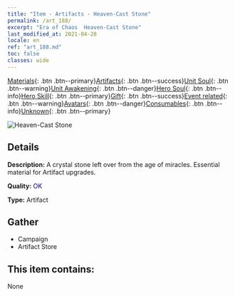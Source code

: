 ```yaml
---
title: "Item - Artifacts - Heaven-Cast Stone"
permalink: /art_188/
excerpt: "Era of Chaos  Heaven-Cast Stone"
last_modified_at: 2021-04-28
locale: en
ref: "art_188.md"
toc: false
classes: wide
---
```

 [Materials](/Items/){: .btn .btn--primary}[Artifacts](/Items/Artifacts/){: .btn .btn--success}[Unit Soul](/Items/UnitSoul/){: .btn .btn--warning}[Unit Awakening](/Items/UnitAwakening/){: .btn .btn--danger}[Hero Soul](/Items/HeroSoul/){: .btn .btn--info}[Hero Skill](/Items/HeroSkill/){: .btn .btn--primary}[Gift](/Items/Gift/){: .btn .btn--success}[Event related](/Items/Events/){: .btn .btn--warning}[Avatars](/Items/Avatars/){: .btn .btn--danger}[Consumables](/Items/Consumables/){: .btn .btn--info}[Unknown](/Items/Unknown/){: .btn .btn--primary}

 ![Heaven-Cast Stone](/images/t/artifact_41001.png)

## Details
 **Description:** A crystal stone left over from the age of miracles. Essential material for Artifact upgrades.

 **Quality:** <span style="color: #000080">OK</span>

 **Type:** Artifact

## Gather

*    Campaign 
*    Artifact Store 

## This item contains:

  None

